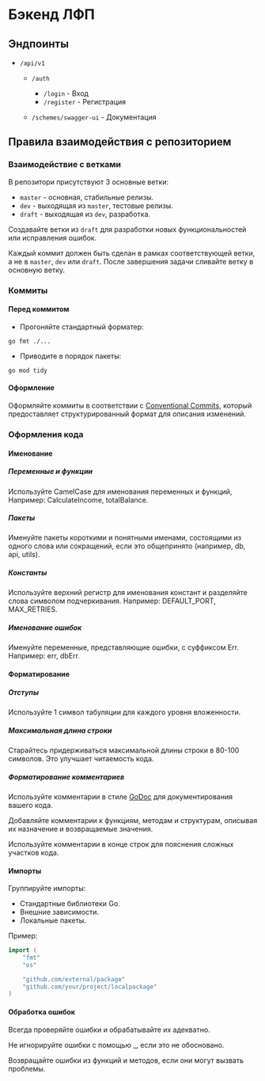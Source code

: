 # Бэкенд ЛФП

## Эндпоинты

- `/api/v1`

  * `/auth`

    - `/login` - Вход
    - `/register` - Регистрация

  * `/schemes/swagger-ui` - Документация

## Правила взаимодействия с репозиторием

### Взаимодействие с ветками

В репозитори присутствуют 3 основные ветки:

- `master` - основная, стабильные релизы.
- `dev` - выходящая из `master`, тестовые релизы.
- `draft` - выходящая из `dev`, разработка.

Создавайте ветки из `draft` для разработки новых
функциональностей или исправления ошибок.

Каждый коммит должен быть сделан в рамках соответствующей
ветки, а не в `master`, `dev` или `draft`.
После завершения задачи сливайте ветку в основную ветку.

### Коммиты

#### Перед коммитом

- Прогоняйте стандартный форматер:

`
go fmt ./...
`

- Приводите в порядок пакеты:

`
go mod tidy
`

#### Оформление

Оформляйте коммиты в соответствии с
[Conventional Commits](https://www.conventionalcommits.org/ru/v1.0.0/),
который предоставляет структурированный формат для
описания изменений.

### Оформления кода

#### Именование

##### Переменные и функции

Используйте CamelCase для именования переменных и функций,
Например: CalculateIncome, totalBalance.

##### Пакеты

Именуйте пакеты короткими и понятными именами, состоящими
из одного слова или сокращений, если это общепринято
(например, db, api, utils).

##### Константы

Используйте верхний регистр для именования констант и
разделяйте слова символом подчеркивания.
Например: DEFAULT_PORT, MAX_RETRIES.

##### Именование ошибок

Именуйте переменные, представляющие ошибки,
с суффиксом Err. Например: err, dbErr.

#### Форматирование

##### Отступы

Используйте 1 символ табуляции для каждого уровня вложенности.

##### Максимальная длина строки

Старайтесь придерживаться максимальной длины строки
в 80-100 символов. Это улучшает читаемость кода.

##### Форматирование комментариев

Используйте комментарии в стиле
[GoDoc](https://go.dev/blog/godoc) для документирования
вашего кода.

Добавляйте комментарии к функциям, методам и структурам,
описывая их назначение и возвращаемые значения.

Используйте комментарии в конце строк для пояснения
сложных участков кода.

#### Импорты

Группируйте импорты:

- Стандартные библиотеки Go.
- Внешние зависимости.
- Локальные пакеты.

Пример:

```go
import (
    "fmt"
    "os"

    "github.com/external/package"
    "github.com/your/project/localpackage"
)
```

#### Обработка ошибок

Всегда проверяйте ошибки и обрабатывайте их адекватно.

Не игнорируйте ошибки с помощью _, если это не обосновано.

Возвращайте ошибки из функций и методов, если они могут
вызвать проблемы.

